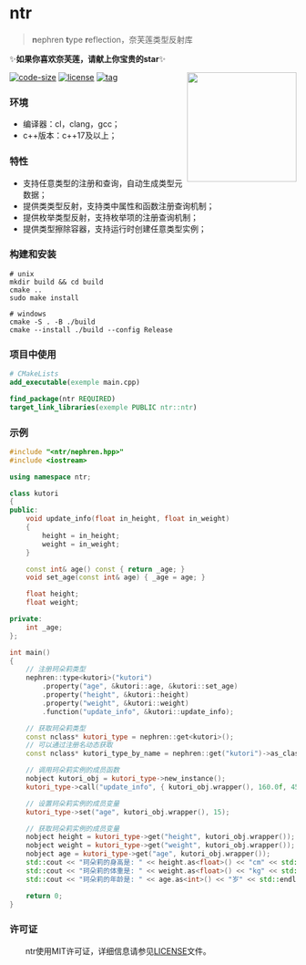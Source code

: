 # ntr

> **n**ephren **t**ype **r**eflection，奈芙莲类型反射库

✨**如果你喜欢奈芙莲，请献上你宝贵的star**✨

<img align='right' src='img/nephren.png' width="192"></img>

[![code-size](https://img.shields.io/github/languages/code-size/YGXXD/ntr?style=flat)](https://github.com/YGXXD/ntr/archive/main.zip) [![license](https://img.shields.io/github/license/YGXXD/ntr)](LICENSE) [![tag](https://img.shields.io/github/v/tag/YGXXD/ntr)](https://github.com/YGXXD/ntr/tags)

### 环境

- 编译器：cl，clang，gcc；
- c++版本：c++17及以上；

### 特性 

- 支持任意类型的注册和查询，自动生成类型元数据；
- 提供类类型反射，支持类中属性和函数注册查询机制；
- 提供枚举类型反射，支持枚举项的注册查询机制；
- 提供类型擦除容器，支持运行时创建任意类型实例；

### 构建和安装 

```shell
# unix
mkdir build && cd build
cmake ..
sudo make install

# windows
cmake -S . -B ./build
cmake --install ./build --config Release
```

### 项目中使用 

```cmake
# CMakeLists
add_executable(exemple main.cpp)

find_package(ntr REQUIRED)
target_link_libraries(exemple PUBLIC ntr::ntr)
```

### 示例 

```c++
#include "<ntr/nephren.hpp>"
#include <iostream>

using namespace ntr;

class kutori
{
public:
    void update_info(float in_height, float in_weight)
    {
        height = in_height;
        weight = in_weight;
    }

    const int& age() const { return _age; }
    void set_age(const int& age) { _age = age; }

    float height;
    float weight;

private:
    int _age;
};

int main()
{
    // 注册珂朵莉类型
    nephren::type<kutori>("kutori")
        .property("age", &kutori::age, &kutori::set_age)
        .property("height", &kutori::height)
        .property("weight", &kutori::weight)
        .function("update_info", &kutori::update_info);

    // 获取珂朵莉类型
    const nclass* kutori_type = nephren::get<kutori>();
    // 可以通过注册名动态获取
    const nclass* kutori_type_by_name = nephren::get("kutori")->as_class();

    // 调用珂朵莉实例的成员函数
    nobject kutori_obj = kutori_type->new_instance();
    kutori_type->call("update_info", { kutori_obj.wrapper(), 160.0f, 45.0f });

    // 设置珂朵莉实例的成员变量
    kutori_type->set("age", kutori_obj.wrapper(), 15);

    // 获取珂朵莉实例的成员变量
    nobject height = kutori_type->get("height", kutori_obj.wrapper());
    nobject weight = kutori_type->get("weight", kutori_obj.wrapper());
    nobject age = kutori_type->get("age", kutori_obj.wrapper());
    std::cout << "珂朵莉的身高是: " << height.as<float>() << "cm" << std::endl;
    std::cout << "珂朵莉的体重是: " << weight.as<float>() << "kg" << std::endl;
    std::cout << "珂朵莉的年龄是: " << age.as<int>() << "岁" << std::endl;

    return 0;
}
```

### 许可证

&emsp;&emsp;ntr使用MIT许可证，详细信息请参见[LICENSE](LICENSE)文件。